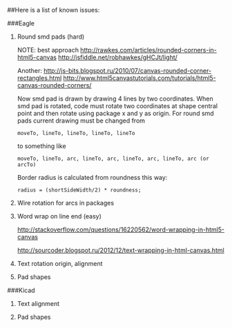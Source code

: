 ##Here is a list of known issues:

###Eagle

1. Round smd pads (hard)

	NOTE: best approach
	http://rawkes.com/articles/rounded-corners-in-html5-canvas
	http://jsfiddle.net/robhawkes/gHCJt/light/

	Another:
	http://js-bits.blogspot.ru/2010/07/canvas-rounded-corner-rectangles.html
	http://www.html5canvastutorials.com/tutorials/html5-canvas-rounded-corners/

	Now smd pad is drawn by drawing 4 lines by two coordinates. When smd pad is rotated,
	code must rotate two coordinates at shape central point and then rotate using package
	x and y as origin. For round smd pads current drawing must be changed from

	`moveTo, lineTo, lineTo, lineTo, lineTo`

	to something like

	`moveTo, lineTo, arc, lineTo, arc, lineTo, arc, lineTo, arc (or arcTo)`

	Border radius is calculated from roundness this way:

	`radius = (shortSideWidth/2) * roundness;`

2. Wire rotation for arcs in packages

3. Word wrap on line end (easy)

	http://stackoverflow.com/questions/16220562/word-wrapping-in-html5-canvas

	http://sourcoder.blogspot.ru/2012/12/text-wrapping-in-html-canvas.html

4. Text rotation origin, alignment

5. Pad shapes

###Kicad

1. Text alignment

2. Pad shapes
